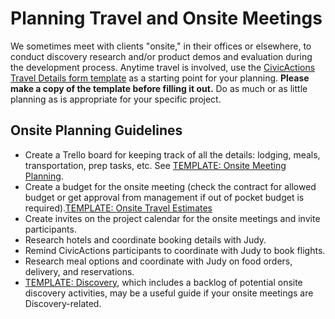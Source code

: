 # Planning Travel and Onsite Meetings

We sometimes meet with clients "onsite," in their offices or elsewhere, to conduct discovery research and/or product demos and evaluation during the development process. Anytime travel is involved, use the [CivicActions Travel Details form template](https://docs.google.com/forms/d/19rqLkEh1xzjpri-vfN68xxmXvfcb5ThmmzJu1I6YYnM/edit) as a starting point for your planning. **Please make a copy of the template before filling it out.** Do as much or as little planning as is appropriate for your specific project.

## Onsite Planning Guidelines

*   Create a Trello board for keeping track of all the details: lodging, meals, transportation, prep tasks, etc. See [TEMPLATE: Onsite Meeting Planning](https://trello.com/b/bAaDzP0s/template-onsite-meeting-planning).
*   Create a budget for the onsite meeting (check the contract for allowed budget or get approval from management if out of pocket budget is required).[TEMPLATE: Onsite Travel Estimates](https://docs.google.com/spreadsheets/d/1dMNIFuhIeDMtqyp5oYpsLrXO9CVRZ-5ooPoR54doW7U/edit?usp=drive_web&ouid=103893616702532363241)
*   Create invites on the project calendar for the onsite meetings and invite participants.
*   Research hotels and coordinate booking details with Judy.
*   Remind CivicActions participants to coordinate with Judy to book flights.
*   Research meal options and coordinate with Judy on food orders, delivery, and reservations.
*   [TEMPLATE: Discovery](https://trello.com/b/TtMYHp1i/template-discovery), which includes a backlog of potential onsite discovery activities, may be a useful guide if your onsite meetings are Discovery-related.
